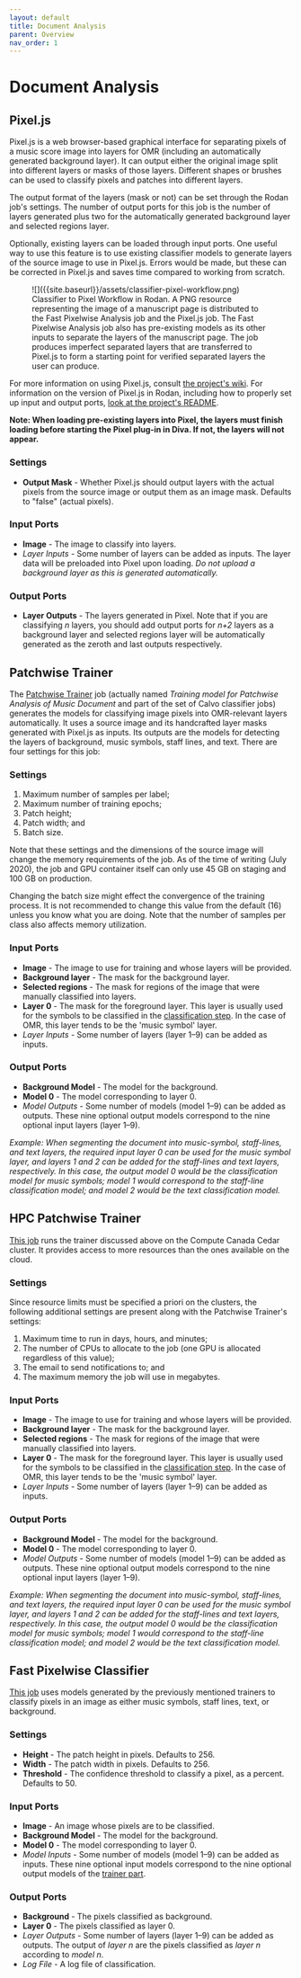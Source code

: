 ```yaml
---
layout: default
title: Document Analysis
parent: Overview
nav_order: 1
---
```


# Document Analysis

## Pixel.js

Pixel.js is a web browser-based graphical interface for separating pixels of a music score image into layers for OMR (including an automatically generated background layer).
It can output either the original image split into different layers or masks of those layers.
Different shapes or brushes can be used to classify pixels and patches into different layers.

The output format of the layers (mask or not) can be set through the Rodan job's settings.
The number of output ports for this job is the number of layers generated plus two for
the automatically generated background layer and selected regions layer.

Optionally, existing layers can be loaded through input ports. One useful way to use this feature
is to use existing classifier models to generate layers of the source image to use in Pixel.js.
Errors would be made, but these can be corrected in Pixel.js and saves time compared to working
from scratch.

<figure markdown="1">
![]({{site.baseurl}}/assets/classifier-pixel-workflow.png)
<figcaption>
Classifier to Pixel Workflow in Rodan. A PNG resource representing the image of a manuscript page is distributed to the
Fast Pixelwise Analysis job and the Pixel.js job. The Fast Pixelwise Analysis job also has pre-existing models as its other
inputs to separate the layers of the manuscript page. The job produces imperfect separated layers that are transferred to
Pixel.js to form a starting point for verified separated layers the user can produce.
</figcaption>
</figure>

For more information on using Pixel.js, consult [the project's wiki](https://github.com/DDMAL/Pixel.js/wiki/).
For information on the version of Pixel.js in Rodan, including how to properly set up input and output ports, [look at the project's README](https://github.com/DDMAL/pixel_wrapper/blob/master/README.md).

**Note: When loading pre-existing layers into Pixel, the layers must finish loading before starting the Pixel plug-in in Diva. If not, the layers will not appear.**

### Settings

* **Output Mask** - Whether Pixel.js should output layers with the actual pixels from the
source image or output them as an image mask.
Defaults to "false" (actual pixels).

### Input Ports

* **Image** - The image to classify into layers.
* *Layer Inputs* - Some number of layers can be added as inputs.
The layer data will be preloaded into Pixel upon loading.
*Do not upload a background layer as this is generated automatically.*

### Output Ports

* **Layer Outputs** - The layers generated in Pixel.
Note that if you are classifying *n* layers, you should add output ports for
*n+2* layers as a background layer and selected regions layer will be automatically generated as the zeroth and last outputs respectively.

## Patchwise Trainer

The [Patchwise Trainer](https://github.com/DDMAL/Calvo-classifier) job (actually named *Training model for
Patchwise Analysis of Music Document* and part of the set of Calvo classifier jobs) generates the models for
classifying image pixels into OMR-relevant layers automatically. It uses a source image and its handcrafted layer
masks generated with Pixel.js as inputs.
Its outputs are the models for detecting the layers of background, music symbols, staff lines, and text.
There are four settings for this job:

### Settings

1. Maximum number of samples per label;
2. Maximum number of training epochs;
3. Patch height;
4. Patch width; and
5. Batch size.

Note that these settings and the dimensions of the source image will change the memory requirements of the job.
As of the time of writing (July 2020), the job and GPU container itself can only use 45 GB on staging and 100 GB
on production.

Changing the batch size might effect the convergence of the training process. It is not recommended to change this value from the default (16) unless you know what you are doing.
Note that the number of samples per class also affects memory utilization.

### Input Ports

* **Image** - The image to use for training and whose layers will be provided.
* **Background layer** - The mask for the background layer.
* **Selected regions** - The mask for regions of the image that were manually classified into layers.
* **Layer 0** - The mask for the foreground layer. This layer is usually used for the symbols to be classified in the [classification step]({{site.baseurl}}/overview/classification.html#interactive-classifier). In the case of OMR, this layer tends to be the 'music symbol' layer.
* *Layer Inputs* - Some number of layers (layer 1–9) can be added as inputs. 

### Output Ports

* **Background Model** - The model for the background.
* **Model 0** - The model corresponding to layer 0.
* *Model Outputs* - Some number of models (model 1–9) can be added as outputs. These nine optional output models correspond to the nine optional input layers (layer 1–9).

*Example: When segmenting the document into music-symbol, staff-lines, and text layers, the required input layer 0 can be used for the music symbol layer, and layers 1 and 2 can be added for the staff-lines and text layers, respectively. In this case, the output model 0 would be the classification model for music symbols; model 1 would correspond to the staff-line classification model; and model 2 would be the text classification model.*

## HPC Patchwise Trainer

[This job](https://github.com/DDMAL/hpc-fast-trainer) runs the trainer discussed above on the Compute Canada Cedar
cluster. It provides access to more resources than the ones available on the cloud.

### Settings

Since resource limits must be specified a priori on the clusters, the following additional settings are present along with the Patchwise Trainer's settings:

1. Maximum time to run in days, hours, and minutes;
2. The number of CPUs to allocate to the job (one GPU is allocated regardless of this value);
3. The email to send notifications to; and
4. The maximum memory the job will use in megabytes.

### Input Ports

* **Image** - The image to use for training and whose layers will be provided.
* **Background layer** - The mask for the background layer.
* **Selected regions** - The mask for regions of the image that were manually classified into layers.
* **Layer 0** - The mask for the foreground layer. This layer is usually used for the symbols to be classified in the [classification step]({{site.baseurl}}/overview/classification.html#interactive-classifier). In the case of OMR, this layer tends to be the 'music symbol' layer.
* *Layer Inputs* - Some number of layers (layer 1–9) can be added as inputs. 

### Output Ports

* **Background Model** - The model for the background.
* **Model 0** - The model corresponding to layer 0.
* *Model Outputs* - Some number of models (model 1–9) can be added as outputs. These nine optional output models correspond to the nine optional input layers (layer 1–9).

*Example: When segmenting the document into music-symbol, staff-lines, and text layers, the required input layer 0 can be used for the music symbol layer, and layers 1 and 2 can be added for the staff-lines and text layers, respectively. In this case, the output model 0 would be the classification model for music symbols; model 1 would correspond to the staff-line classification model; and model 2 would be the text classification model.*

## Fast Pixelwise Classifier

[This job](https://github.com/DDMAL/Calvo-classifier) uses models generated by the previously
mentioned trainers to classify pixels in an image as either music symbols, staff lines, text,
or background.

### Settings

* **Height** - The patch height in pixels. Defaults to 256.
* **Width** - The patch width in pixels. Defaults to 256.
* **Threshold** - The confidence threshold to classify a pixel, as a percent. Defaults to 50.

### Input Ports

* **Image** - An image whose pixels are to be classified.
* **Background Model** - The model for the background.
* **Model 0** - The model corresponding to layer 0.
* *Model Inputs* - Some number of models (model 1–9) can be added as inputs. These nine optional input models correspond to the nine optional output models of the [trainer part]({{site.baseurl}}/overview/document-analysis.html#patchwise-trainer).

### Output Ports

* **Background** - The pixels classified as background.
* **Layer 0** - The pixels classified as layer 0.
* *Layer Outputs* - Some number of layers (layer 1–9) can be added as outputs. The output of *layer n* are the pixels classified as *layer n* according to *model n*.
* *Log File* - A log file of classification.
